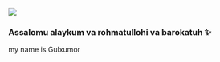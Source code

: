 [](https://img.shields.io/github/followers/gulxumor) 
[![](https://visitcount.itsvg.in/api?id=gulxumor&label=Profile%20Views&color=0&icon=2&pretty=false)](https://visitcount.itsvg.in) 

### Assalomu alaykum va rohmatullohi va barokatuh ✨️
my name is Gulxumor

